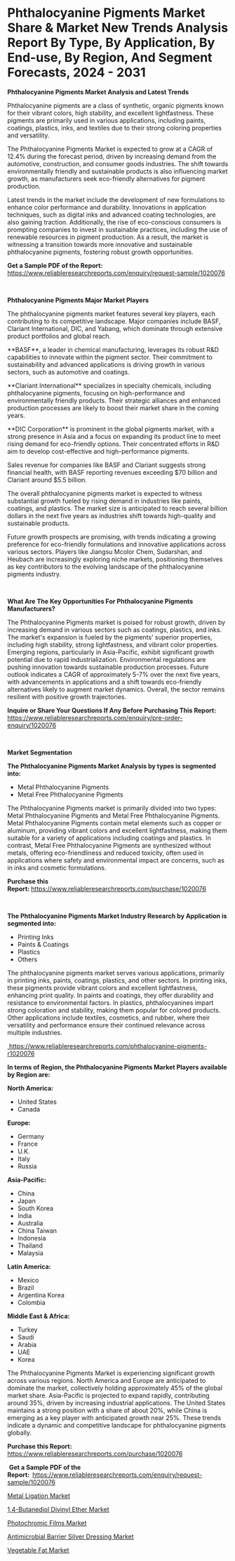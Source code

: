 <p><h1>Phthalocyanine Pigments Market Share & Market New Trends Analysis Report By Type, By Application, By End-use, By Region, And Segment Forecasts, 2024 - 2031</h1></p><p><strong>Phthalocyanine Pigments Market Analysis and Latest Trends</strong></p>
<p><p>Phthalocyanine pigments are a class of synthetic, organic pigments known for their vibrant colors, high stability, and excellent lightfastness. These pigments are primarily used in various applications, including paints, coatings, plastics, inks, and textiles due to their strong coloring properties and versatility. </p><p>The Phthalocyanine Pigments Market is expected to grow at a CAGR of 12.4% during the forecast period, driven by increasing demand from the automotive, construction, and consumer goods industries. The shift towards environmentally friendly and sustainable products is also influencing market growth, as manufacturers seek eco-friendly alternatives for pigment production. </p><p>Latest trends in the market include the development of new formulations to enhance color performance and durability. Innovations in application techniques, such as digital inks and advanced coating technologies, are also gaining traction. Additionally, the rise of eco-conscious consumers is prompting companies to invest in sustainable practices, including the use of renewable resources in pigment production. As a result, the market is witnessing a transition towards more innovative and sustainable phthalocyanine pigments, fostering robust growth opportunities.</p></p>
<p><strong>Get a Sample PDF of the Report:&nbsp;</strong> <a href="https://www.reliableresearchreports.com/enquiry/request-sample/1020076?utm_campaign=7&utm_medium=2&utm_source=Github&utm_content=ia&utm_term=10112024&utm_id=phthalocyanine-pigments">https://www.reliableresearchreports.com/enquiry/request-sample/1020076</a></p>
<p>&nbsp;</p>
<p><strong>Phthalocyanine Pigments Major Market Players</strong></p>
<p><p>The phthalocyanine pigments market features several key players, each contributing to its competitive landscape. Major companies include BASF, Clariant International, DIC, and Yabang, which dominate through extensive product portfolios and global reach. </p><p>**BASF**, a leader in chemical manufacturing, leverages its robust R&D capabilities to innovate within the pigment sector. Their commitment to sustainability and advanced applications is driving growth in various sectors, such as automotive and coatings.</p><p>**Clariant International** specializes in specialty chemicals, including phthalocyanine pigments, focusing on high-performance and environmentally friendly products. Their strategic alliances and enhanced production processes are likely to boost their market share in the coming years.</p><p>**DIC Corporation** is prominent in the global pigments market, with a strong presence in Asia and a focus on expanding its product line to meet rising demand for eco-friendly options. Their concentrated efforts in R&D aim to develop cost-effective and high-performance pigments.</p><p>Sales revenue for companies like BASF and Clariant suggests strong financial health, with BASF reporting revenues exceeding $70 billion and Clariant around $5.5 billion. </p><p>The overall phthalocyanine pigments market is expected to witness substantial growth fueled by rising demand in industries like paints, coatings, and plastics. The market size is anticipated to reach several billion dollars in the next five years as industries shift towards high-quality and sustainable products.</p><p>Future growth prospects are promising, with trends indicating a growing preference for eco-friendly formulations and innovative applications across various sectors. Players like Jiangsu Mcolor Chem, Sudarshan, and Heubach are increasingly exploring niche markets, positioning themselves as key contributors to the evolving landscape of the phthalocyanine pigments industry.</p></p>
<p>&nbsp;</p>
<p><strong>What Are The Key Opportunities For Phthalocyanine Pigments Manufacturers?</strong></p>
<p><p>The Phthalocyanine Pigments market is poised for robust growth, driven by increasing demand in various sectors such as coatings, plastics, and inks. The market's expansion is fueled by the pigments’ superior properties, including high stability, strong lightfastness, and vibrant color properties. Emerging regions, particularly in Asia-Pacific, exhibit significant growth potential due to rapid industrialization. Environmental regulations are pushing innovation towards sustainable production processes. Future outlook indicates a CAGR of approximately 5-7% over the next five years, with advancements in applications and a shift towards eco-friendly alternatives likely to augment market dynamics. Overall, the sector remains resilient with positive growth trajectories.</p></p>
<p><strong>Inquire or Share Your Questions If Any Before Purchasing This Report:</strong> <a href="https://www.reliableresearchreports.com/enquiry/pre-order-enquiry/1020076?utm_campaign=7&utm_medium=2&utm_source=Github&utm_content=ia&utm_term=10112024&utm_id=phthalocyanine-pigments">https://www.reliableresearchreports.com/enquiry/pre-order-enquiry/1020076</a></p>
<p>&nbsp;</p>
<p><strong>Market Segmentation</strong></p>
<p><strong>The Phthalocyanine Pigments Market Analysis by types is segmented into:</strong></p>
<p><ul><li>Metal Phthalocyanine Pigments</li><li>Metal Free Phthalocyanine Pigments</li></ul></p>
<p><p>The Phthalocyanine Pigments market is primarily divided into two types: Metal Phthalocyanine Pigments and Metal Free Phthalocyanine Pigments. Metal Phthalocyanine Pigments contain metal elements such as copper or aluminum, providing vibrant colors and excellent lightfastness, making them suitable for a variety of applications including coatings and plastics. In contrast, Metal Free Phthalocyanine Pigments are synthesized without metals, offering eco-friendliness and reduced toxicity, often used in applications where safety and environmental impact are concerns, such as in inks and cosmetic formulations.</p></p>
<p><strong>Purchase this Report:&nbsp;</strong><a href="https://www.reliableresearchreports.com/purchase/1020076?utm_campaign=7&utm_medium=2&utm_source=Github&utm_content=ia&utm_term=10112024&utm_id=phthalocyanine-pigments">https://www.reliableresearchreports.com/purchase/1020076</a></p>
<p>&nbsp;</p>
<p><strong>The Phthalocyanine Pigments Market Industry Research by Application is segmented into:</strong></p>
<p><ul><li>Printing Inks</li><li>Paints & Coatings</li><li>Plastics</li><li>Others</li></ul></p>
<p><p>The phthalocyanine pigments market serves various applications, primarily in printing inks, paints, coatings, plastics, and other sectors. In printing inks, these pigments provide vibrant colors and excellent lightfastness, enhancing print quality. In paints and coatings, they offer durability and resistance to environmental factors. In plastics, phthalocyanines impart strong coloration and stability, making them popular for colored products. Other applications include textiles, cosmetics, and rubber, where their versatility and performance ensure their continued relevance across multiple industries.</p></p>
<p><a href="https://www.reliableresearchreports.com/phthalocyanine-pigments-r1020076?utm_campaign=7&utm_medium=2&utm_source=Github&utm_content=ia&utm_term=10112024&utm_id=phthalocyanine-pigments">&nbsp;https://www.reliableresearchreports.com/phthalocyanine-pigments-r1020076</a></p>
<p><strong>In terms of Region, the Phthalocyanine Pigments Market Players available by Region are:</strong></p>
<p>
    <p> <strong> North America: </strong>
        <ul>
            <li>United States</li>
            <li>Canada</li>
        </ul>
        </p> 
    <p> <strong> Europe: </strong>
        <ul>
            <li>Germany</li>
            <li>France</li>
            <li>U.K.</li>
            <li>Italy</li>
            <li>Russia</li>
        </ul>
        </p> 
    <p> <strong> Asia-Pacific: </strong>
        <ul>
            <li>China</li>
            <li>Japan</li>
            <li>South Korea</li>
            <li>India</li>
            <li>Australia</li>
            <li>China Taiwan</li>
            <li>Indonesia</li>
            <li>Thailand</li>
            <li>Malaysia</li>
        </ul>
        </p> 
    <p> <strong> Latin America: </strong>
        <ul>
            <li>Mexico</li>
            <li>Brazil</li>
            <li>Argentina Korea</li>
            <li>Colombia</li>
        </ul>
        </p> 
    <p> <strong> Middle East & Africa: </strong>
        <ul>
            <li>Turkey</li>
            <li>Saudi</li>
            <li>Arabia</li>
            <li>UAE</li>
            <li>Korea</li>
        </ul>
    </p>
    </p>
<p><p>The Phthalocyanine Pigments Market is experiencing significant growth across various regions. North America and Europe are anticipated to dominate the market, collectively holding approximately 45% of the global market share. Asia-Pacific is projected to expand rapidly, contributing around 35%, driven by increasing industrial applications. The United States maintains a strong position with a share of about 20%, while China is emerging as a key player with anticipated growth near 25%. These trends indicate a dynamic and competitive landscape for phthalocyanine pigments globally.</p></p>
<p><strong>Purchase this Report: </strong><a href="https://www.reliableresearchreports.com/purchase/1020076?utm_campaign=7&utm_medium=2&utm_source=Github&utm_content=ia&utm_term=10112024&utm_id=phthalocyanine-pigments">https://www.reliableresearchreports.com/purchase/1020076</a></p>
<p>&nbsp;<strong>Get a Sample PDF of the Report:&nbsp;&nbsp;</strong><a href="https://www.reliableresearchreports.com/enquiry/request-sample/1020076?utm_campaign=7&utm_medium=2&utm_source=Github&utm_content=ia&utm_term=10112024&utm_id=phthalocyanine-pigments">https://www.reliableresearchreports.com/enquiry/request-sample/1020076</a></p>
<p><strong></strong></p>
<p><p><a href="https://issuu.com/reportprime-2/docs/metal-ligation-market-size-2030.ppt_5e9b0caf20f18c?utm_campaign=7&utm_medium=2&utm_source=Github&utm_content=ia&utm_term=10112024&utm_id=phthalocyanine-pigments">Metal Ligation Market</a></p><p><a href="https://www.linkedin.com/pulse/14-butanediol-divinyl-ether-industry-sector-new-technologies-qaeve?utm_campaign=7&utm_medium=2&utm_source=Github&utm_content=ia&utm_term=10112024&utm_id=phthalocyanine-pigments">1,4-Butanediol Divinyl Ether Market</a></p><p><a href="https://github.com/haydee0czminge/Market-Research-Report-List-1/blob/main/photochromic-films-market.md?utm_campaign=7&utm_medium=2&utm_source=Github&utm_content=ia&utm_term=10112024&utm_id=phthalocyanine-pigments">Photochromic Films Market</a></p><p><a href="https://issuu.com/reportprime-2/docs/antimicrobial-barrier-silver-dressi_9c1d4cce36c1f3?utm_campaign=7&utm_medium=2&utm_source=Github&utm_content=ia&utm_term=10112024&utm_id=phthalocyanine-pigments">Antimicrobial Barrier Silver Dressing Market</a></p><p><a href="https://github.com/lourdestd6bs/Market-Research-Report-List-1/blob/main/vegetable-fat-market.md?utm_campaign=7&utm_medium=2&utm_source=Github&utm_content=ia&utm_term=10112024&utm_id=phthalocyanine-pigments">Vegetable Fat Market</a></p></p>